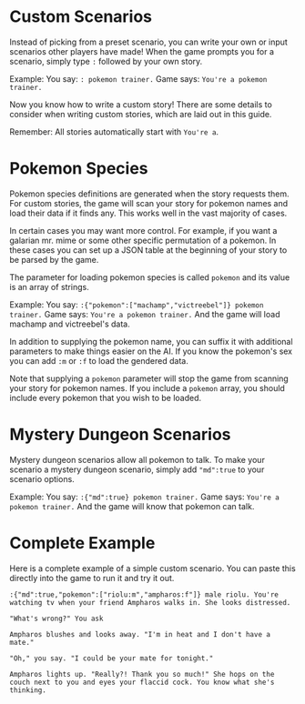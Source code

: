 # Custom Scenarios
Instead of picking from a preset scenario, you can write your own or input scenarios other players have made! When the game prompts you for a scenario, simply type `:` followed by your own story.

Example:
You say: `: pokemon trainer.`
Game says: `You're a pokemon trainer.`

Now you know how to write a custom story! There are some details to consider when writing custom stories, which are laid out in this guide.

Remember: All stories automatically start with `You're a`.

# Pokemon Species
Pokemon species definitions are generated when the story requests them. For custom stories, the game will scan your story for pokemon names and load their data if it finds any. This works well in the vast majority of cases.

In certain cases you may want more control. For example, if you want a galarian mr. mime or some other specific permutation of a pokemon. In these cases you can set up a JSON table at the beginning of your story to be parsed by the game.

The parameter for loading pokemon species is called `pokemon` and its value is an array of strings.

Example: 
You say: `:{"pokemon":["machamp","victreebel"]} pokemon trainer.`
Game says: `You're a pokemon trainer.`
And the game will load machamp and victreebel's data.

In addition to supplying the pokemon name, you can suffix it with additional parameters to make things easier on the AI. If you know the pokemon's sex you can add `:m` or `:f` to load the gendered data.

Note that supplying a `pokemon` parameter will stop the game from scanning your story for pokemon names. If you include a `pokemon` array, you should include every pokemon that you wish to be loaded.

# Mystery Dungeon Scenarios
Mystery dungeon scenarios allow all pokemon to talk. To make your scenario a mystery dungeon scenario, simply add `"md":true` to your scenario options.

Example:
You say: `:{"md":true} pokemon trainer.`
Game says: `You're a pokemon trainer.`
And the game will know that pokemon can talk.

# Complete Example
Here is a complete example of a simple custom scenario. You can paste this directly into the game to run it and try it out.

```
:{"md":true,"pokemon":["riolu:m","ampharos:f"]} male riolu. You're watching tv when your friend Ampharos walks in. She looks distressed.

"What's wrong?" You ask

Ampharos blushes and looks away. "I'm in heat and I don't have a mate."

"Oh," you say. "I could be your mate for tonight."

Ampharos lights up. "Really?! Thank you so much!" She hops on the couch next to you and eyes your flaccid cock. You know what she's thinking.
```